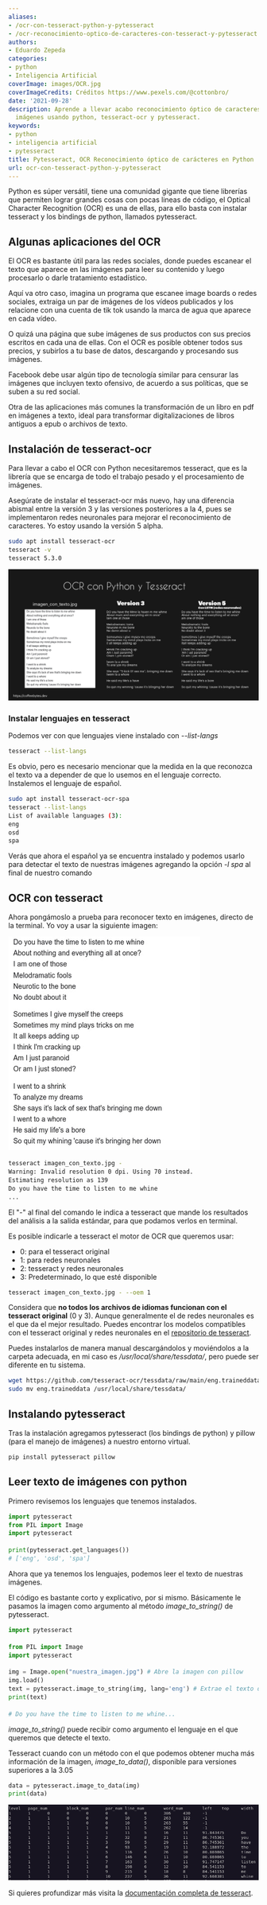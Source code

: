 ```yaml
---
aliases:
- /ocr-con-tesseract-python-y-pytesseract
- /ocr-reconocimiento-optico-de-caracteres-con-tesseract-y-pytesseract
authors:
- Eduardo Zepeda
categories:
- python
- Inteligencia Artificial
coverImage: images/OCR.jpg
coverImageCredits: Créditos https://www.pexels.com/@cottonbro/
date: '2021-09-28'
description: Aprende a llevar acabo reconocimiento óptico de caracteres (OCR) sobre
  imágenes usando python, tesseract-ocr y pytesseract.
keywords:
- python
- inteligencia artificial
- pytesseract
title: Pytesseract, OCR Reconocimiento óptico de carácteres en Python 
url: ocr-con-tesseract-python-y-pytesseract
---
```


Python es súper versátil, tiene una comunidad gigante que tiene librerías que permiten lograr grandes cosas con pocas lineas de código, el Optical Character Recognition (OCR) es una de ellas, para ello basta con instalar tesseract y los bindings de python, llamados pytesseract.

## Algunas aplicaciones del OCR

El OCR es bastante útil para las redes sociales, donde puedes escanear el texto que aparece en las imágenes para leer su contenido y luego procesarlo o darle tratamiento estadístico.

Aquí va otro caso, imagina un programa que escanee image boards o redes sociales, extraiga un par de imágenes de los vídeos publicados y los relacione con una cuenta de tik tok usando la marca de agua que aparece en cada vídeo.

O quizá una página que sube imágenes de sus productos con sus precios escritos en cada una de ellas. Con el OCR es posible obtener todos sus precios, y subirlos a tu base de datos, descargando y procesando sus imágenes.

Facebook debe usar algún tipo de tecnología similar para censurar las imágenes que incluyen texto ofensivo, de acuerdo a sus políticas, que se suben a su red social.

Otra de las aplicaciones más comunes la transformación de un libro en pdf en imágenes a texto, ideal para transformar digitalizaciones de libros antiguos a epub o archivos de texto.

## Instalación de tesseract-ocr

Para llevar a cabo el OCR con Python necesitaremos tesseract, que es la librería que se encarga de todo el trabajo pesado y el procesamiento de imágenes.  
  
Asegúrate de instalar el tesseract-ocr más nuevo, hay una diferencia abismal entre la versión 3 y las versiones posteriores a la 4, pues se implementaron redes neuronales para mejorar el reconocimiento de caracteres. Yo estoy usando la versión 5 alpha.

```bash
sudo apt install tesseract-ocr
tesseract -v
tesseract 5.3.0
```

![Diferencias de la eficacia del motor de OCR de tesseract 3 y tesseract 5 alpha. La version 5 presenta un mejor rendimiento.](images/OCRTesseractVersion5vsVersion3-2.png "Comparación entre el resultado del OCR entre tesseract 3 y tesseract 5")



### Instalar lenguajes en tesseract

Podemos ver con que lenguajes viene instalado con _\--list-langs_

```bash
tesseract --list-langs
```

Es obvio, pero es necesario mencionar que la medida en la que reconozca el texto va a depender de que lo usemos en el lenguaje correcto. Instalemos el lenguaje de español.

```bash
sudo apt install tesseract-ocr-spa
tesseract --list-langs
List of available languages (3):
eng
osd
spa
```

Verás que ahora el español ya se encuentra instalado y podemos usarlo para detectar el texto de nuestras imágenes agregando la opción _\-l spa_ al final de nuestro comando

## OCR con tesseract

Ahora pongámoslo a prueba para reconocer texto en imágenes, directo de la terminal. Yo voy a usar la siguiente imagen:

![Imagen con texto a procesar](images/imagen_con_texto.jpg "Archivo: imagen_con_texto.jpg")


```bash
tesseract imagen_con_texto.jpg -
Warning: Invalid resolution 0 dpi. Using 70 instead.
Estimating resolution as 139
Do you have the time to listen to me whine
...
```

El "-" al final del comando le indica a tesseract que mande los resultados del análisis a la salida estándar, para que podamos verlos en terminal.

Es posible indicarle a tesseract el motor de OCR que queremos usar:

- 0: para el tesseract original
- 1: para redes neuronales
- 2: tesseract y redes neuronales
- 3: Predeterminado, lo que esté disponible

```bash
tesseract imagen_con_texto.jpg - --oem 1
```

Considera que **no todos los archivos de idiomas funcionan con el tesseract original** (0 y 3). Aunque generalmente el de redes neuronales es el que da el mejor resultado. Puedes encontrar los modelos compatibles con el tesseract original y redes neuronales en el [repositorio de tesseract](https://github.com/tesseract-ocr/tessdata).

Puedes instalarlos de manera manual descargándolos y moviéndolos a la carpeta adecuada, en mi caso es _/usr/local/share/tessdata/_, pero puede ser diferente en tu sistema.

```bash
wget https://github.com/tesseract-ocr/tessdata/raw/main/eng.traineddata
sudo mv eng.traineddata /usr/local/share/tessdata/
```

## Instalando pytesseract

Tras la instalación agregamos pytesseract (los bindings de python) y pillow (para el manejo de imágenes) a nuestro entorno virtual.

```bash
pip install pytesseract pillow
```

## Leer texto de imágenes con python

Primero revisemos los lenguajes que tenemos instalados.

```python
import pytesseract
from PIL import Image
import pytesseract

print(pytesseract.get_languages())
# ['eng', 'osd', 'spa']
```

Ahora que ya tenemos los lenguajes, podemos leer el texto de nuestras imágenes.

El código es bastante corto y explicativo, por si mismo. Básicamente le pasamos la imagen como argumento al método _image\_to\_string()_ de pytesseract.

```python
import pytesseract

from PIL import Image
import pytesseract

img = Image.open("nuestra_imagen.jpg") # Abre la imagen con pillow
img.load()
text = pytesseract.image_to_string(img, lang='eng') # Extrae el texto de la imagen
print(text)

# Do you have the time to listen to me whine...
```

_image\_to\_string()_ puede recibir como argumento el lenguaje en el que queremos que detecte el texto.

Tesseract cuando con un método con el que podemos obtener mucha más información de la imagen, _image\_to\_data()_, disponible para versiones superiores a la 3.05

```python
data = pytesseract.image_to_data(img)
print(data)
```

![Retorno del método image_to_data en tesseract](images/dataTesseract.png)

Si quieres profundizar más visita la [documentación completa de tesseract](https://github.com/tesseract-ocr/tesseract).